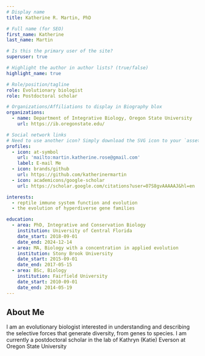 ```yaml
---
# Display name
title: Katherine R. Martin, PhD

# Full name (for SEO)
first_name: Katherine
last_name: Martin

# Is this the primary user of the site?
superuser: true

# Highlight the author in author lists? (true/false)
highlight_name: true

# Role/position/tagline
role: Evolutionary biologist
role: Postdoctoral scholar

# Organizations/Affiliations to display in Biography blox
organizations:
  - name: Department of Integrative Biology, Oregon State University
    url: https://ib.oregonstate.edu/

# Social network links
# Need to use another icon? Simply download the SVG icon to your `assets/media/icons/` folder.
profiles:
  - icon: at-symbol
    url: 'mailto:martin.katherine.rose@gmail.com'
    label: E-mail Me
  - icon: brands/github
    url: https://github.com/katherinermartin
  - icon: academicons/google-scholar
    url: https://scholar.google.com/citations?user=07S8gvAAAAAJ&hl=en

interests:
  - reptile immune system function and evolution
  - the evolution of hyperdiverse gene families

education:
  - area: PhD, Integrative and Conservation Biology
    institution: University of Central Florida
    date_start: 2018-09-01
    date_end: 2024-12-14
  - area: MA, Biology with a concentration in applied evolution
    institution: Stony Brook University
    date_start: 2015-09-01
    date_end: 2017-05-15
  - area: BSc, Biology
    institution: Fairfield University
    date_start: 2010-09-01
    date_end: 2014-05-19
---
```


## About Me

I am an evolutionary biologist interested in understanding and describing the selective forces that generate diversity, from genes to species. I am currently a postdoctoral scholar in the lab of Kathryn (Katie) Everson at Oregon State University
